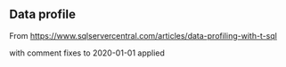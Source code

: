 ## Data profile

From https://www.sqlservercentral.com/articles/data-profiling-with-t-sql

with comment fixes to 2020-01-01 applied
